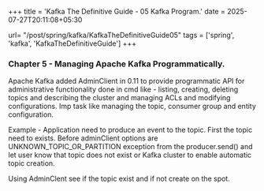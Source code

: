 +++
title = 'Kafka The Definitive Guide - 05 Kafka Program.'
date = 2025-07-27T20:11:08+05:30

url= "/post/spring/kafka/KafkaTheDefinitiveGuide05"
tags = ['spring', 'kafka', 'KafkaTheDefinitiveGuide']
+++
### **Chapter 5 - Managing Apache Kafka Programmatically.**

Apache Kafka added AdminClient in 0.11 to provide programmatic API for administrative functionality done in cmd like - listing, creating, deleting topics and describing the cluster and managing ACLs and modifying configurations. Imp task like managing the topic, consumer group and entity configuration.

Example - Application need to produce an event to the topic. First the topic need to exists. Before adminClient options are UNKNOWN_TOPIC_OR_PARTITION exception from the producer.send() and let user know that topic does not exist or Kafka cluster to enable automatic topic creation. 

Using AdminClent see if the topic exist and if not create on the spot.
